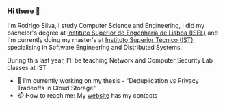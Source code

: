 ### Hi there 👋

I'm Rodrigo Silva, I study Computer Science and Engineering, I did my bachelor's degree at [Instituto Superior de Engenharia de Lisboa (ISEL)](https://www.isel.pt/) and I'm currently doing my master's at [Instituto Superior Técnico (IST)](https://tecnico.ulisboa.pt/pt/), specialising in Software Engineering and Distributed Systems.

During this last year, I'll be teaching Network and Computer Security Lab classes at IST

- 🔭 I’m currently working on  my thesis - "Deduplication vs Privacy Tradeoffs in Cloud Storage" 
- 📫 How to reach me: My [website](https://rodrigo-silva.com/) has my contacts
